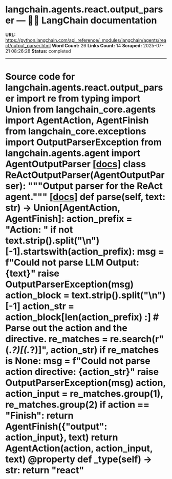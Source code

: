 # langchain.agents.react.output_parser — 🦜🔗 LangChain  documentation

**URL:** https://python.langchain.com/api_reference/_modules/langchain/agents/react/output_parser.html
**Word Count:** 26
**Links Count:** 14
**Scraped:** 2025-07-21 08:26:28
**Status:** completed

---

# Source code for langchain.agents.react.output\_parser               import re     from typing import Union          from langchain_core.agents import AgentAction, AgentFinish     from langchain_core.exceptions import OutputParserException          from langchain.agents.agent import AgentOutputParser                              [[docs]](https://python.langchain.com/api_reference/langchain/agents/langchain.agents.react.output_parser.ReActOutputParser.html#langchain.agents.react.output_parser.ReActOutputParser)     class ReActOutputParser(AgentOutputParser):         """Output parser for the ReAct agent."""                         [[docs]](https://python.langchain.com/api_reference/langchain/agents/langchain.agents.react.output_parser.ReActOutputParser.html#langchain.agents.react.output_parser.ReActOutputParser.parse)         def parse(self, text: str) -> Union[AgentAction, AgentFinish]:             action_prefix = "Action: "             if not text.strip().split("\n")[-1].startswith(action_prefix):                 msg = f"Could not parse LLM Output: {text}"                 raise OutputParserException(msg)             action_block = text.strip().split("\n")[-1]                  action_str = action_block[len(action_prefix) :]             # Parse out the action and the directive.             re_matches = re.search(r"(.*?)\[(.*?)\]", action_str)             if re_matches is None:                 msg = f"Could not parse action directive: {action_str}"                 raise OutputParserException(msg)             action, action_input = re_matches.group(1), re_matches.group(2)             if action == "Finish":                 return AgentFinish({"output": action_input}, text)             return AgentAction(action, action_input, text)                             @property         def _type(self) -> str:             return "react"